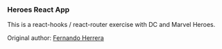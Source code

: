 ### Heroes React App
This is a react-hooks / react-router exercise with DC and Marvel Heroes.

Original author: [Fernando Herrera](https://fernando-herrera.com/#/home)